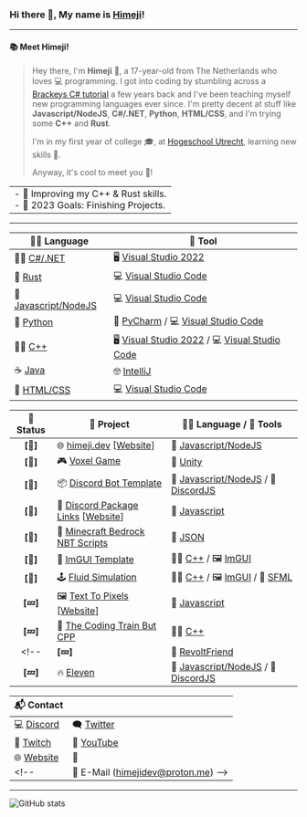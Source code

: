 <!-- ![banner](img/banner.png) -->
### Hi there 👋, My name is [Himeji](https://himeji.dev/)!

---
#### 📚 **Meet Himeji!**
> Hey there, I'm **Himeji** 👋, a 17-year-old from The Netherlands who loves 💻 programming. I got into coding by stumbling across a [Brackeys C# tutorial](https://www.youtube.com/watch?v=jGD0vn-QIkg&ab_channel=Brackeys) a few years back and I've been teaching myself new programming languages ever since. I'm pretty decent at stuff like **Javascript/NodeJS**, **C#/.NET**, **Python**, **HTML/CSS**, and I'm trying some **C++** and **Rust**.
> 
> I'm in my first year of college 🎓, at [Hogeschool Utrecht](https://hu.nl/), learning new skills 🚀.
> 
> Anyway, it's cool to meet you 🤝!

<table><tr><td>
- 🌱 Improving my C++ & Rust skills.</br>
- 🥅 2023 Goals: Finishing Projects.</br>
<!-- - 🐱‍💻 Current project: <a href="https://github.com/HimejiDev/RevoltFriend">RevoltFriend</a>.</br> -->
</td></tr></table>

---

| 👨‍💻 Language | 🧰 Tool |
| --- | ---- |
| 🐱‍👤 [C#/.NET](https://dotnet.microsoft.com/en-us/) | 🖥️ [Visual Studio 2022](https://visualstudio.microsoft.com/vs/) |
| 🦀 [Rust](https://www.rust-lang.org/) | 💻 [Visual Studio Code](https://code.visualstudio.com) |
| 💬 [Javascript/NodeJS](https://nodejs.org/en) | 💻 [Visual Studio Code](https://code.visualstudio.com) |
| 🐍 [Python](https://www.python.org/) | 🐍 [PyCharm](https://www.jetbrains.com/pycharm/) /  💻 [Visual Studio Code](https://code.visualstudio.com)  |
| 🐱‍👤 [C++](https://gcc.gnu.org/) | 🖥️ [Visual Studio 2022](https://visualstudio.microsoft.com/vs/) /  💻 [Visual Studio Code](https://code.visualstudio.com)  |
| ☕ [Java](https://www.java.com/en/) | 🤓 [IntelliJ](https://www.jetbrains.com/idea/download/?fromIDE=#section=windows) |
| 🎨 [HTML/CSS](https://www.w3schools.com/) | 💻 [Visual Studio Code](https://code.visualstudio.com) |

| 🚧 Status | 💼 Project | 👨‍💻 Language / 🧰 Tools |
| :---: | ---- | ---- |
| **[🚧]** | 🌐 [himeji.dev]() [[Website](https://himeji.dev/)] | 💬 [Javascript/NodeJS](https://nodejs.org/en)  |
| **[🚧]** | 🎮 [Voxel Game](https://github.com/HimejiDev/Voxel-Game) | 🌌 [Unity](https://unity.com/)  |
| **[🌟]** | 📦 [Discord Bot Template](https://github.com/HimejiDev/DiscordBotTemplate) | 💬 [Javascript/NodeJS](https://nodejs.org/en) / 🤖 [DiscordJS](https://discord.js.org/#/) |
| **[🌟]** | 🔗 [Discord Package Links](https://github.com/HimejiDev/DiscordPackageLinks) [[Website](https://himejidev.github.io/DiscordPackageLinks/)] | 💬 [Javascript](https://www.javascript.com/) |
| **[🌟]** | 💾 [Minecraft Bedrock NBT Scripts](https://github.com/HimejiDev/minecraft-nbt) | 💾 [JSON]() |
| **[🌟]** | 🎨 [ImGUI Template](https://github.com/HimejiDev/ImGui-Template) | 🐱‍👤 [C++](https://gcc.gnu.org/) / 🖼️ [ImGUI](https://github.com/ocornut/imgui) |
| **[🌟]** | 🕹️ [Fluid Simulation](https://github.com/Steve987321/CooleSimulatie) | 🐱‍👤 [C++](https://gcc.gnu.org/) / 🖼️ [ImGUI](https://github.com/ocornut/imgui) / 🎨 [SFML](https://github.com/SFML/SFML) |
| **[💤]** | 🖼️ [Text To Pixels](https://github.com/HimejiDev/text-to-pixels) [[Website](https://himejidev.github.io/text-to-pixels/)] | 💬 [Javascript](https://www.javascript.com/) |
| **[💤]** | 🚂 [The Coding Train But CPP](https://github.com/HimejiDev/TheCodingTrainButCPP) | 🐱‍👤 [C++](https://gcc.gnu.org/) |
<!--| **[💤]** | 🌟 [RevoltFriend](https://github.com/HimejiDev/RevoltFriend) | 💬 [Javascript/NodeJS](https://nodejs.org/en) / 🤖 [RevoltJS](https://developers.revolt.chat/stack/revolt.js/guide/overview) |
| **[💤]** | 🔥 [Eleven](https://github.com/HimejiDev/Eleven) | 💬 [Javascript/NodeJS](https://nodejs.org/en) / 🤖 [DiscordJS](https://discord.js.org/#/) | -->

| 📬 Contact |  |
| --- | ---- |
 | 💻 [Discord](https://www.discord.com/users/706262422251634809) | 🗨️ [Twitter](https://twitter.com/h1m3ji) |
|  🔴 [Twitch](https://twitch.tv/himejimc) | 🎥 [YouTube](https://youtube.com/@himeji.) | 
| 🌐 [Website](https://himeji.dev/) | 🎉 |
<!-- | 📧 E-Mail (himejidev@proton.me) -->

---
![GitHub stats](https://github-readme-stats.vercel.app/api?username=HimejiDev&show_icons=true&theme=radical)
<!-- 
[![Github Stats](https://github-readme-stats.vercel.app/api?username=himejidev)](https://github.com/anuraghazra/github-readme-stats)

---
[![buy_me_a_coffee](img/buymeacoffee.png)](https://www.buymeacoffee.com/himeji) -->
